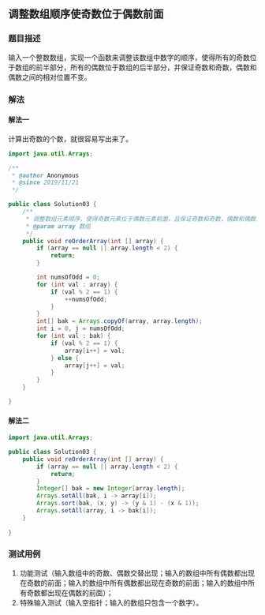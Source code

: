 ## 调整数组顺序使奇数位于偶数前面

### 题目描述
输入一个整数数组，实现一个函数来调整该数组中数字的顺序，使得所有的奇数位于数组的前半部分，所有的偶数位于数组的后半部分，并保证奇数和奇数，偶数和偶数之间的相对位置不变。

### 解法
#### 解法一
计算出奇数的个数，就很容易写出来了。

```java
import java.util.Arrays;

/**
 * @author Anonymous
 * @since 2019/11/21
 */

public class Solution03 {
    /**
     * 调整数组元素顺序，使得奇数元素位于偶数元素前面，且保证奇数和奇数，偶数和偶数之间的相对位置不变。
     * @param array 数组
     */
    public void reOrderArray(int [] array) {
        if (array == null || array.length < 2) {
            return;
        }

        int numsOfOdd = 0;
        for (int val : array) {
            if (val % 2 == 1) {
                ++numsOfOdd;
            }
        }
        int[] bak = Arrays.copyOf(array, array.length);
        int i = 0, j = numsOfOdd;
        for (int val : bak) {
            if (val % 2 == 1) {
                array[i++] = val;
            } else {
                array[j++] = val;
            }
        }
    }

}
```

#### 解法二
```java
import java.util.Arrays;

public class Solution03 {
    public void reOrderArray(int [] array) {
        if (array == null || array.length < 2) {
            return;
        }
        Integer[] bak = new Integer[array.length];
        Arrays.setAll(bak, i -> array[i]);
        Arrays.sort(bak, (x, y) -> (y & 1) - (x & 1));
        Arrays.setAll(array, i -> bak[i]);
    }
    
}
```

### 测试用例
1. 功能测试（输入数组中的奇数、偶数交替出现；输入的数组中所有偶数都出现在奇数的前面；输入的数组中所有偶数都出现在奇数的前面；输入的数组中所有奇数都出现在偶数的前面）；
2. 特殊输入测试（输入空指针；输入的数组只包含一个数字）。